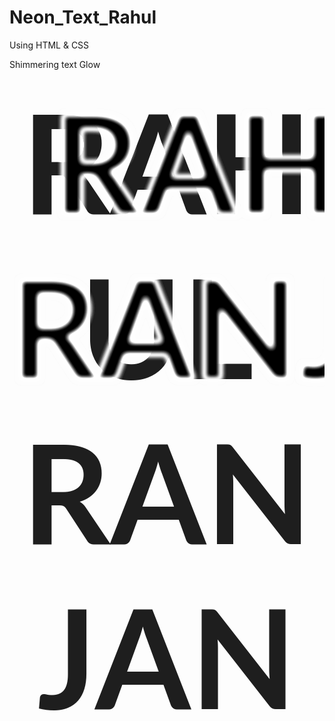 # Neon_Text_Rahul
Using HTML &amp; CSS


Shimmering text Glow
<html>
<head> 

  <title>CSS-only shimmering neon text</title>
<style>
.text-effect {
  overflow: hidden;
  position: relative;
  filter: contrast(110%) brightness(190%);
}

.neon {
  position: relative;
  background: black;
  color: transparent;
}
.neon::before, .neon::after {
  content: attr(data-text);
  color: white;
  filter: blur(0.02em);
  position: absolute;
  top: 0;
  left: 0;
  pointer-events: none;
}
.neon::after {
  mix-blend-mode: difference;
}

.gradient,
.spotlight {
  position: absolute;
  top: 0;
  left: 0;
  bottom: 0;
  right: 0;
  pointer-events: none;
  z-index: 10;
}

.gradient {
  background: linear-gradient(45deg, red, yellow);
  mix-blend-mode: multiply;
}

.spotlight {
  -webkit-animation: light 5s infinite linear;
          animation: light 5s infinite linear;
  background: radial-gradient(circle, white, transparent 25%) 0 0/25% 25%, radial-gradient(circle, white, black 25%) 50% 50%/12.5% 12.5%;
  top: -100%;
  left: -100%;
  mix-blend-mode: color-dodge;
}

@-webkit-keyframes light {
  100% {
    transform: translate3d(50%, 50%, 0);
  }
}

@keyframes light {
  100% {
    transform: translate3d(50%, 50%, 0);
  }
}
.neon {
  font: 700 220px "Lato", sans-serif;
  text-transform: uppercase;
  text-align: center;
  margin: 0;
}
.neon:focus {
  outline: none;
  border: 1px dotted white;
}

body {
  background: black;
  display: flex;
  min-height: 100vh;
  justify-content: center;
  align-content: center;
  align-items: center;
  overflow: hidden;
}
</style>

</head>

<body>
  <div class="text-effect">
  <!-- Select the text in the preview and type in your own -->
  <h1 class="neon" data-text="Rahul Ranjan" contenteditable>Rahul Ranjan</h1>
  <div class="gradient"></div>
  <div class="spotlight"></div>
</div>
</body>

</html>
 
